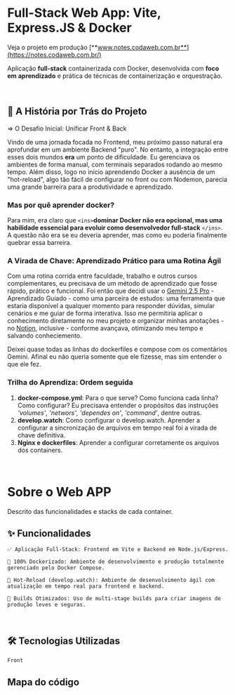 # Full-Stack Web App: Vite, Express.JS & Docker

Veja o projeto em produção [**www.notes.codaweb.com.br**](https://notes.codaweb.com.br/)

Aplicação **full-stack** containerizada com Docker, desenvolvida com **foco em aprendizado** e prática de técnicas de containerização e orquestração.

<br>

## 📖 A História por Trás do Projeto

=> O Desafio Inicial: Unificar Front & Back

Vindo de uma jornada focada no Frontend, meu próximo passo natural era aprofundar em um ambiente Backend "puro". No entanto, a integração entre esses dois mundos **era** um ponto de dificuldade. Eu gerenciava os ambientes de forma manual, com terminais separados rodando ao mesmo tempo. Além disso, logo no início aprendendo Docker a ausência de um "hot-reload", algo tão fácil de configurar no front ou com Nodemon, parecia uma grande barreira para a produtividade e aprendizado.

### Mas por quê aprender docker?

Para mim, era claro que `<ins>`**dominar Docker não era opcional, mas uma habilidade essencial para evoluir como desenvolvedor full-stack** `</ins>`. A questão não era se eu deveria aprender, mas como eu poderia finalmente quebrar essa barreira.

### A Virada de Chave: Aprendizado Prático para uma Rotina Ágil

Com uma rotina corrida entre faculdade, trabalho e outros cursos complementares, eu precisava de um método de aprendizado que fosse rápido, prático e funcional. Foi então que decidi usar o [Gemini 2.5 Pro](https://gemini.google.com/) - Aprendizado Guiado - como uma parceira de estudos: uma ferramenta que estaria disponível a qualquer momento para responder dúvidas, simular cenários e me guiar de forma interativa. Isso me permitiria aplicar o conhecimento diretamente no meu projeto e organizar minhas anotações - no [Notion](https://notion.so), inclusive - conforme avançava, otimizando meu tempo e salvando conheciemento.

Deixei quase todas as linhas do dockerfiles e compose com os comentários Gemini. Afinal eu não queria somente que ele fizesse, mas sim entender o que ele fez.

### Trilha do Aprendiza: Ordem seguida

1. **docker-compose.yml**: Para o que serve? Como funciona cada linha? Como configurar?
   Eu precisava entender o propósitos das instruções *'volumes'*, *'networs'*, *'dependes on'*, *'command'*, dentre outras.
2. **develop.watch**: Como configurar o develop.watch. Aprender a configurar a sincronização de arquivos em tempo real foi a virada de chave definitiva.
3. **Nginx e dockerfiles**: Aprender a configurar corretamente os arquivos dos containers.

<br>

# Sobre o Web APP

Descrito das funcionalidades e stacks de cada container.

## ✨ Funcionalidades

    ✅ Aplicação Full-Stack: Frontend em Vite e Backend em Node.js/Express.

    🐳 100% Dockerizado: Ambiente de desenvolvimento e produção totalmente gerenciado pelo Docker Compose.

    🔄 Hot-Reload (develop.watch): Ambiente de desenvolvimento ágil com atualização em tempo real para frontend e backend.

    🚀 Builds Otimizados: Uso de multi-stage builds para criar imagens de produção leves e seguras.

<br>

## 🛠️ Tecnologias Utilizadas

    Front


## Mapa do código

```markdown

```
